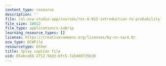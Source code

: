 ```yaml
---
content_type: resource
description: ''
file: /ol-ocw-studio-app/courses/res-6-012-introduction-to-probability-spring-2018/85abca6627125bd3bfc57a5460735b38_yqdcK6-9kv8.vtt
file_size: 10012
file_type: application/x-subrip
learning_resource_types: []
license: https://creativecommons.org/licenses/by-nc-sa/4.0/
ocw_type: OCWFile
resourcetype: Other
title: 3play caption file
uid: 85abca66-2712-5bd3-bfc5-7a5460735b38
---
```

